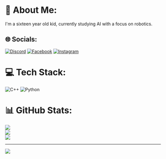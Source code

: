 # 💫 About Me:
I'm a sixteen year old kid, currently studying AI with a focus on robotics.

## 🌐 Socials:
[![Discord](https://img.shields.io/badge/Discord-%237289DA.svg?logo=discord&logoColor=white)](https://discord.gg/https://discord.com/users/830768330612408330) [![Facebook](https://img.shields.io/badge/Facebook-%231877F2.svg?logo=Facebook&logoColor=white)](https://facebook.com/https://www.facebook.com/muwahid.ayaan) [![Instagram](https://img.shields.io/badge/Instagram-%23E4405F.svg?logo=Instagram&logoColor=white)](https://instagram.com/https://www.instagram.com/muwahid_ayaan_again/) 

# 💻 Tech Stack:
![C++](https://img.shields.io/badge/c++-%2300599C.svg?style=for-the-badge&logo=c%2B%2B&logoColor=white) ![Python](https://img.shields.io/badge/python-3670A0?style=for-the-badge&logo=python&logoColor=ffdd54)
# 📊 GitHub Stats:
![](https://github-readme-stats.vercel.app/api?username=Muwahid-Ayaan&theme=dark&hide_border=false&include_all_commits=false&count_private=false)<br/>
![](https://github-readme-streak-stats.herokuapp.com/?user=Muwahid-Ayaan&theme=dark&hide_border=false)<br/>
![](https://github-readme-stats.vercel.app/api/top-langs/?username=Muwahid-Ayaan&theme=dark&hide_border=false&include_all_commits=false&count_private=false&layout=compact)

---
[![](https://visitcount.itsvg.in/api?id=Muwahid-Ayaan&icon=0&color=0)](https://visitcount.itsvg.in)

<!-- Proudly created with GPRM ( https://gprm.itsvg.in ) -->

